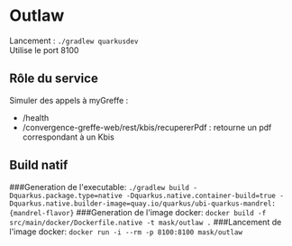 # Outlaw
Lancement : `./gradlew quarkusdev` <br/>
Utilise le port 8100

## Rôle du service
Simuler des appels à myGreffe :
 - /health
 - /convergence-greffe-web/rest/kbis/recupererPdf : retourne un pdf correspondant à un Kbis
 
## Build natif
###Generation de l'executable:
`./gradlew build -Dquarkus.package.type=native -Dquarkus.native.container-build=true -Dquarkus.native.builder-image=quay.io/quarkus/ubi-quarkus-mandrel:{mandrel-flavor}`
###Generation de l'image docker:
`docker build -f src/main/docker/Dockerfile.native -t mask/outlaw .`
###Lancement de l'image docker:
`docker run -i --rm -p 8100:8100 mask/outlaw`